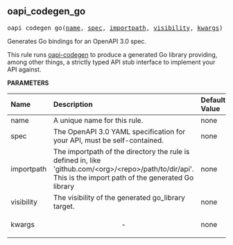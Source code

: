 <!-- Generated with Stardoc: http://skydoc.bazel.build -->



<a id="oapi_codegen_go"></a>

## oapi_codegen_go

<pre>
oapi_codegen_go(<a href="#oapi_codegen_go-name">name</a>, <a href="#oapi_codegen_go-spec">spec</a>, <a href="#oapi_codegen_go-importpath">importpath</a>, <a href="#oapi_codegen_go-visibility">visibility</a>, <a href="#oapi_codegen_go-kwargs">kwargs</a>)
</pre>

Generates Go bindings for an OpenAPI 3.0 spec.

This rule runs [oapi-codegen](https://github.com/deepmap/oapi-codegen) to
produce a generated Go library providing, among other things, a strictly
typed API stub interface to implement your API against.


**PARAMETERS**


| Name  | Description | Default Value |
| :------------- | :------------- | :------------- |
| <a id="oapi_codegen_go-name"></a>name |  A unique name for this rule.   |  none |
| <a id="oapi_codegen_go-spec"></a>spec |  The OpenAPI 3.0 YAML specification for your API, must be self-contained.   |  none |
| <a id="oapi_codegen_go-importpath"></a>importpath |  The importpath of the directory the rule is defined in, like 'github.com/&lt;org&gt;/&lt;repo&gt;/path/to/dir/api'. This is the import path of the generated Go library   |  none |
| <a id="oapi_codegen_go-visibility"></a>visibility |  The visibility of the generated go_library target.   |  none |
| <a id="oapi_codegen_go-kwargs"></a>kwargs |  <p align="center"> - </p>   |  none |



